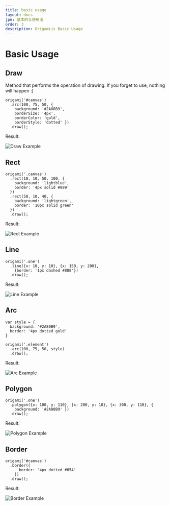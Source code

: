 ```yaml
---
title: basic usage
layout: docs
jpn: 基本的な使用法
order: 3
description: Origamijs Basic Usage
---
```


# Basic Usage

## Draw

Method that performs the operation of drawing. If you forget to use, nothing will happen :)

<pre><code class="language-javascript">origami('#canvas')
  .arc(100, 75, 50, {
    background: '#2A80B9',
    borderSize: '4px',
    borderColor: 'gold',
    borderStyle: 'dotted' })
  .draw();
</code></pre>

<div class="result">
    <p>Result:</p>
    <img src="{{ site.baseurl }}assets/images/examples/arc.png" alt="Draw Example"/>
</div>

## Rect

<pre><code class="language-javascript">origami('.canvas')
  .rect(10, 10, 50, 100, {
    background: 'lightblue',
    border: '4px solid #999'
  })
  .rect(50, 10, 40, {
    background: 'lightgreen',
    border: '10px solid green'
  })
  .draw();
</code></pre>

<div class="result">
    <p>Result:</p>
    <img src="{{ site.baseurl }}assets/images/examples/rect.png" alt="Rect Example"/>
</div>

## Line

<pre><code class="language-javascript">origami('.one')
  .line({x: 10, y: 10}, {x: 150, y: 200},
    {border: '1px dashed #888'})
  .draw();
</code></pre>

<div class="result">
    <p>Result:</p>
    <img src="{{ site.baseurl }}assets/images/examples/line.png" alt="Line Example"/>
</div>

## Arc

<pre><code class="language-javascript">var style = {
  background: '#2A80B9',
  border: '4px dotted gold'
}

origami('.element')
  .arc(100, 75, 50, style)
  .draw();
</code></pre>

<div class="result">
    <p>Result:</p>
    <img src="{{ site.baseurl }}assets/images/examples/arc.png" alt="Arc Example"/>
</div>

## Polygon

<pre><code class="language-javascript">origami('.one')
  .polygon({x: 100, y: 110}, {x: 200, y: 10}, {x: 300, y: 110}, {
    background: '#2A80B9' })
  .draw();
</code></pre>

<div class="result">
    <p>Result:</p>
    <img src="{{ site.baseurl }}assets/images/examples/polygon.png" alt="Polygon Example"/>
</div>

## Border

<pre><code class="language-javascript">origami('#canvas')
  .border({
      border: '4px dotted #654'
    })
  .draw();
</code></pre>

<div class="result">
    <p>Result:</p>
    <img src="{{ site.baseurl }}assets/images/examples/border.png" alt="Border Example"/>
</div>